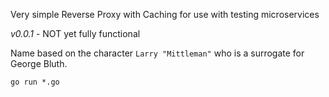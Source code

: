 Very simple Reverse Proxy with Caching for use with testing microservices


*v0.0.1* - NOT yet fully functional

Name based on the character `Larry "Mittleman"` who is a surrogate for George Bluth.

`go run *.go`
